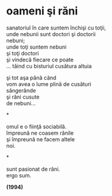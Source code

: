 ﻿# oameni şi răni

sanatoriul în care suntem închişi cu toţii,  
unde nebunii sunt doctori şi doctorii  
nebuni;  
unde toţi suntem nebuni  
şi toţi doctori  
şi vindecă fiecare ce poate  
... tăind cu bisturiul cusătura altuia

şi tot aşa până când  
vom avea o lume plină de cusături  
sângerânde  
şi răni cusute  
de nebuni...

\*

omul e o fiinţă sociabilă.  
împreună ne coasem rănile  
şi împreună ne facem altele  
noi.

\*

sunt pasionat de răni.  
ergo sum.

**(1994)**